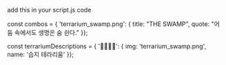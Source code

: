 add this in your script.js code

const combos = { 'terrarium_swamp.png': { title: "THE SWAMP", quote: "어둠 속에서도 생명은 숨 쉰다." }};

const terrariumDescriptions = { '🌱🌱💧💧': { img: 'terrarium_swamp.png', name: '습지 테라리움' }};
